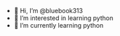 - 👋 Hi, I’m @bluebook313
- 👀 I’m interested in learning python 
- 🌱 I’m currently learning python 


<!---
bluebook313/bluebook313 is a ✨ special ✨ repository because its `README.md` (this file) appears on your GitHub profile.
You can click the Preview link to take a look at your changes.
--->
